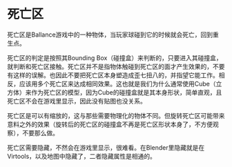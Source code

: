 # 死亡区

死亡区是Ballance游戏中的一种物体，当玩家球碰到它的时候就会死亡，回到重生点。

死亡区的判定是按照其Bounding Box（碰撞盒）来判断的，只要进入其碰撞盒，就判断和死亡区接触。死亡区并不是指物体触碰到死亡区的面才产生效果的，不要有这样的误解。也因此不要把死亡区本身塑造成歪七扭八的，并指望它能工作。相反，应该用多个死亡区来达成相同效果。这也就是我们为什么通常使用Cube（立方体）来作为死亡区的模型，因为Cube的碰撞盒就是其本身形状，简单直观，且死亡区不会在游戏里显示，因此没有贴图也没关系。

死亡区是可以有缩放的，这与那些需要物理化的物体不同。但旋转死亡区可能带来意料之外的效果（旋转后的死亡区的碰撞盒不再是死亡区形状本身了，不方便观察），不要那么做。

死亡区需要隐藏，不然会在游戏里显示，很难看。在Blender里隐藏就是在Virtools，以及地图中隐藏了，二者隐藏属性是相通的。
